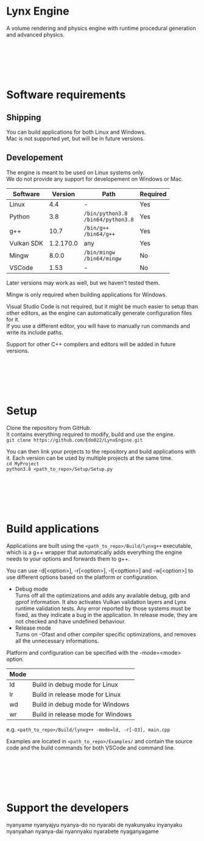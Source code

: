 # Lynx Engine
A volume rendering and physics engine with runtime procedural generation and advanced physics.  


&nbsp;

&nbsp;

&nbsp;

# Software requirements
## Shipping
You can build applications for both Linux and Windows.  
Mac is not supported yet, but will be in future versions.


## Developement
The engine is meant to be used on Linux systems only.  
We do not provide any support for developement on Windows or Mac.  

| Software   | Version   | Path                                     | Required |
|------------|-----------|------------------------------------------|----------|
| Linux      | 4.4       | -                                        | Yes      |
| Python     | 3.8       | `/bin/python3.8`<br />`/bin64/python3.8` | Yes      |
| g++        | 10.7      | `/bin/g++`<br />`/bin64/g++`             | Yes      |
| Vulkan SDK | 1.2.170.0 | any                                      | Yes      |
| Mingw      | 8.0.0     | `/bin/mingw`<br />`/bin64/mingw`         | No       |
| VSCode     | 1.53      | -                                        | No       |



Later versions may work as well, but we haven't tested them.

Mingw is only required when building applications for Windows.

Visual Studio Code is not required, but it might be much easier to setup than other editors, as the engine can automatically generate configuration files for it.  
If you use a different editor, you will have to manually run commands and write its include paths.

Support for other C++ compilers and editors will be added in future versions.

&nbsp;

&nbsp;

&nbsp;

# Setup
Clone the repository from GitHub.  
It contains everything required to modify, build and use the engine.  
`git clone https://github.com/Edo022/LynxEngine.git`  

You can then link your projects to the repository and build applications with it.
Each version can be used by multiple projects at the same time.  
`cd MyProject`  
`python3.8 <path_to_repo>/Setup/Setup.py`

&nbsp;

&nbsp;

&nbsp;

# Build applications
Applications are built using the `<path_to_repo>/Build/lynxg++` executable, 
which is a g++ wrapper that automatically adds everything the engine needs to your options and forwards them to g++.   

You can use -d[\<option\>], -r[\<option\>], -l[\<opttion\>] and -w[\<option\>] to use different options based on the platform or configuration.  
 
- Debug mode  
    Turns off all the optimizations and adds any available debug, gdb and gprof information.
    It also activates Vulkan validation layers and Lynx runtime validation tests.
    Any error reported by those systems must be fixed, as they indicate a bug in the application.
    In release mode, they are not checked and have undefined behaviour.  
- Release mode  
    Turns on -Ofast and other compiler specific optimizations, and removes all the unnecessary informations.  
 
 
Platform and configuration can be specified with the -mode=\<mode\> option.  

| Mode |                                   |
|------|-----------------------------------|
| ld   | Build in debug mode for Linux     |
| lr   | Build in release mode for Linux   |
| wd   | Build in debug mode for Windows   |
| wr   | Build in release mode for Windows |
  

e.g. `<path_to_repo>/Build/lynxg++ -mode=ld, -r[-O3], main.cpp`  


Examples are located in `<path_to_repo>/Examples/` and contain the source code and the build commands for both VSCode and command line.  

&nbsp;

&nbsp;

&nbsp;

# Support the developers
nyanyame nyanyajyu nyanya-do no nyarabi de nyakunyaku inyanyaku nyanyahan nyanya-dai nyannyaku nyarabete nyaganyagame
